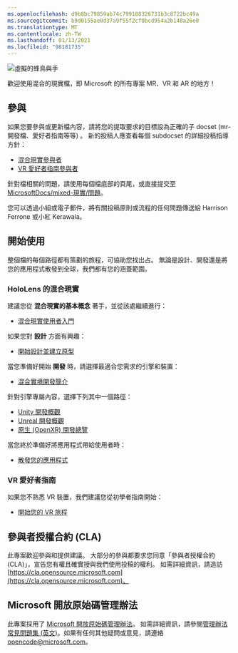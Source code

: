 ```yaml
---
ms.openlocfilehash: d9b8bc79859ab74c799188326731b3c8722bc49a
ms.sourcegitcommit: b9d0155ae0d37a9f55f2cf0bcd954a2b148a26e0
ms.translationtype: MT
ms.contentlocale: zh-TW
ms.lasthandoff: 01/13/2021
ms.locfileid: "98181735"
---
```

![虛擬的蜂鳥與手](mixed-reality-docs/mr-dev-docs/discover/images/01_MixedReality.png)

歡迎使用混合的現實檔，即 Microsoft 的所有專案 MR、VR 和 AR 的地方！

## <a name="contributing"></a>參與

如果您要參與或更新檔內容，請將您的提取要求的目標設為正確的子 docset (mr-開發檔、愛好者指南等等) 。 新的投稿人應查看每個 subdocset 的詳細投稿指導方針：

* [混合現實參與者](mixed-reality-docs/mr-dev-docs/CONTRIBUTING.md)
* [VR 愛好者指南參與者](mixed-reality-docs/enthusiast-guide/CONTRIBUTING.md)

針對檔相關的問題，請使用每個檔底部的頁尾，或直接提交至 [MicrosoftDocs/mixed-現實/問題](https://github.com/MicrosoftDocs/mixed-reality/issues)。

您可以透過小組或電子郵件，將有關投稿原則或流程的任何問題傳送給 Harrison Ferrone 或小紅 Kerawala。 

## <a name="getting-started"></a>開始使用 

整個檔的每個路徑都有策劃的旅程，可協助您找出占。 無論是設計、開發還是將您的應用程式散發到全球，我們都有您的涵蓋範圍。 

### <a name="mixed-reality-for-hololens"></a>HoloLens 的混合現實

建議您從 **混合現實的基本概念** 著手，並從該處繼續進行：

* [混合現實使用者入門](mixed-reality-docs/mr-dev-docs/discover/get-started-with-mr.md)

如果您對 **設計** 方面有興趣：

* [開始設計並建立原型](mixed-reality-docs/mr-dev-docs/design/design.md)

當您準備好開始 **開發** 時，請選擇最適合您需求的引擎和裝置：

* [混合實境開發簡介](mixed-reality-docs/mr-dev-docs/develop/development.md)

針對引擎專屬內容，選擇下列其中一個路徑：

* [Unity 開發概觀](mixed-reality-docs/mr-dev-docs/develop/unity/unity-development-overview.md)
* [Unreal 開發概觀](mixed-reality-docs/mr-dev-docs/develop/unreal/unreal-development-overview.md)
* [原生 (OpenXR) 開發總覽](mixed-reality-docs/mr-dev-docs/develop/native/directx-development-overview.md)

當您終於準備好將應用程式帶給使用者時：

* [散發您的應用程式](mixed-reality-docs/mr-dev-docs/distribute/distribute-overview.md)

### <a name="vr-enthusiast-guide"></a>VR 愛好者指南

如果您不熟悉 VR 裝置，我們建議您從初學者指南開始：

* [開始您的 VR 旅程](enthusiast-guide/vr-journey.md)

## <a name="contributor-license-agreement-cla"></a>參與者授權合約 (CLA) 

此專案歡迎參與和提供建議。 大部分的參與都要求您同意「參與者授權合約 (CLA)」，宣告您有權且確實授與我們使用投稿的權利。 如需詳細資訊，請造訪 [https://cla.opensource.microsoft.com](https://cla.opensource.microsoft.com)。

## <a name="microsoft-open-source-code-of-conduct"></a>Microsoft 開放原始碼管理辦法

此專案採用了 [Microsoft 開放原始碼管理辦法](https://opensource.microsoft.com/codeofconduct)。 如需詳細資訊，請參閱[管理辦法常見問題集 (英文)](https://opensource.microsoft.com/codeofconduct/faq/)。如果有任何其他疑問或意見，請連絡 [opencode@microsoft.com](mailto:opencode@microsoft.com)。
